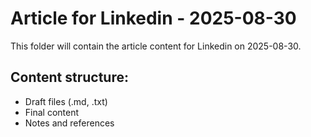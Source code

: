 # Article for Linkedin - 2025-08-30

This folder will contain the article content for Linkedin on 2025-08-30.

## Content structure:
- Draft files (.md, .txt)
- Final content
- Notes and references
